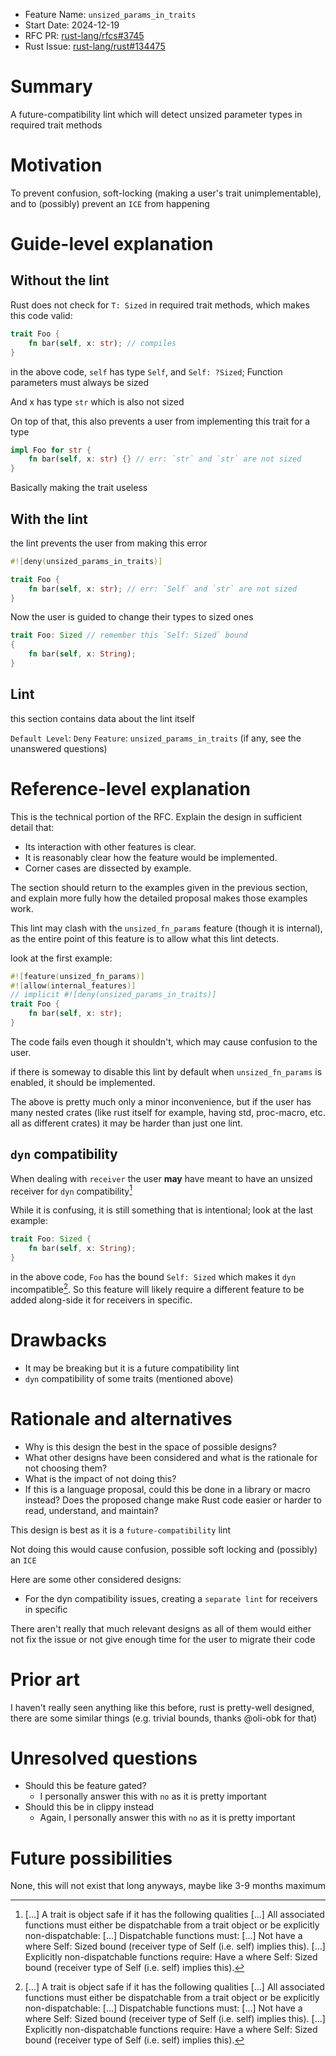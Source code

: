 - Feature Name: `unsized_params_in_traits`
- Start Date: 2024-12-19
- RFC PR: [rust-lang/rfcs#3745](https://github.com/rust-lang/rfcs/pull/3745)
- Rust Issue: [rust-lang/rust#134475](https://github.com/rust-lang/rust/issues/134475)

# Summary
[summary]: #summary

A future-compatibility lint which will detect unsized parameter types in required trait methods

# Motivation
[motivation]: #motivation

To prevent confusion, soft-locking (making a user's trait unimplementable), and to 
(possibly) prevent an `ICE` from happening

# Guide-level explanation
[guide-level-explanation]: #guide-level-explanation

## Without the lint
Rust does not check for `T: Sized` in required trait methods, which makes this code valid:
```rust
trait Foo {
    fn bar(self, x: str); // compiles
}
```

in the above code, `self` has type `Self`, and `Self: ?Sized`; Function parameters must always be sized

And x has type `str` which is also not sized

On top of that, this also prevents a user from implementing this trait for a type
```rust
impl Foo for str {
    fn bar(self, x: str) {} // err: `str` and `str` are not sized
}
```
Basically making the trait useless
## With the lint
the lint prevents the user from making this error
```rust
#![deny(unsized_params_in_traits)]

trait Foo {
    fn bar(self, x: str); // err: `Self` and `str` are not sized
}
```
Now the user is guided to change their types to sized ones
```rust
trait Foo: Sized // remember this `Self: Sized` bound
{
    fn bar(self, x: String);
}
```

## Lint
this section contains data about the lint itself

`Default Level`: `Deny`
`Feature`: `unsized_params_in_traits` (if any, see the unanswered questions)

# Reference-level explanation
[reference-level-explanation]: #reference-level-explanation

This is the technical portion of the RFC. Explain the design in sufficient detail that:

- Its interaction with other features is clear.
- It is reasonably clear how the feature would be implemented.
- Corner cases are dissected by example.

The section should return to the examples given in the previous section, and explain more fully how the detailed proposal makes those examples work.

This lint may clash with the `unsized_fn_params` feature (though it is internal), as the entire point of this feature is to allow what 
this lint detects.

look at the first example:
```rust
#![feature(unsized_fn_params)]
#![allow(internal_features)]
// implicit #![deny(unsized_params_in_traits)]
trait Foo {
    fn bar(self, x: str);
}
```
The code fails even though it shouldn't, which may cause confusion to the user.

if there is someway to disable this lint by default when `unsized_fn_params` is enabled, it should be implemented.

The above is pretty much only a minor inconvenience, but if the user has many nested crates (like rust itself for example, having std, proc-macro, etc. all as different crates) it may be harder than just one lint.

## `dyn` compatibility
When dealing with `receiver` the user **may** have meant to have an unsized receiver for `dyn` compatibility[^1]

While it is confusing, it is still something that is intentional; look at the last example:
```rust
trait Foo: Sized {
    fn bar(self, x: String);
}
```

in the above code, `Foo` has the bound `Self: Sized` which makes it `dyn` incompatible[^1]. So this feature will likely require a different feature to be added along-side it for receivers in specific.


[^1]: [...] A trait is object safe if it has the following qualities [...] All associated functions must either be dispatchable from a trait object or be explicitly non-dispatchable: [...] Dispatchable functions must: [...] Not have a where Self: Sized bound (receiver type of Self (i.e. self) implies this). [...] Explicitly non-dispatchable functions require: Have a where Self: Sized bound (receiver type of Self (i.e. self) implies this).

# Drawbacks
[drawbacks]: #drawbacks

- It may be breaking but it is a future compatibility lint
- `dyn` compatibility of some traits (mentioned above)

# Rationale and alternatives
[rationale-and-alternatives]: #rationale-and-alternatives

- Why is this design the best in the space of possible designs?
- What other designs have been considered and what is the rationale for not choosing them?
- What is the impact of not doing this?
- If this is a language proposal, could this be done in a library or macro instead? Does the proposed change make Rust code easier or harder to read, understand, and maintain?

This design is best as it is a `future-compatibility` lint

Not doing this would cause confusion, possible soft locking and (possibly) an `ICE`

Here are some other considered designs:
- For the dyn compatibility issues, creating a `separate lint` for receivers in specific

There aren't really that much relevant designs as all of them would either not fix the  issue or not give enough time for the user to migrate their code

# Prior art
[prior-art]: #prior-art

I haven't really seen anything like this before, rust is pretty-well designed, there are some similar things (e.g. trivial bounds, thanks @oli-obk for that)

# Unresolved questions
[unresolved-questions]: #unresolved-questions

- Should this be feature gated?
  - I personally answer this with `no` as it is pretty important
- Should this be in clippy instead
  - Again, I personally answer this with `no` as it is pretty important

# Future possibilities
[future-possibilities]: #future-possibilities

None, this will not exist that long anyways, maybe like 3-9 months maximum
